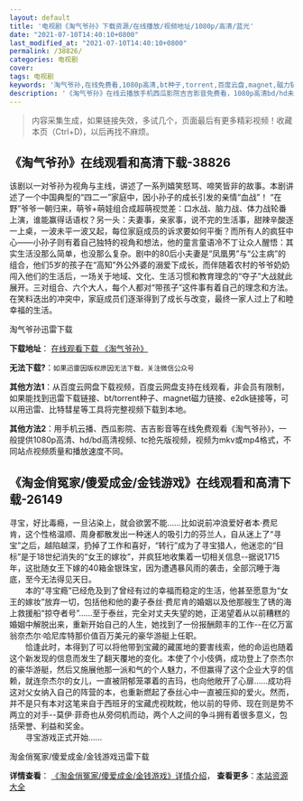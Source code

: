 ```yaml
---
layout: default
title: '电视剧《淘气爷孙》下载资源/在线播放/视频地址/1080p/高清/蓝光'
date: "2021-07-10T14:40:10+0800"
last_modified_at: "2021-07-10T14:40:10+0800"
permalink: /38826/
categories: 电视剧
cover:
tags: 电视剧
keywords: '淘气爷孙,在线免费看,1080p高清,bt种子,torrent,百度云盘,magnet,磁力链,迅雷下载资源'
description: '《淘气爷孙》在线云播放手机西瓜影院吉吉影音免费看，1080p高清bd/hd未删减完整版和tc抢先枪版，mkv/mp4格式，附带bt/torrent种子、magnet/磁力链、百度云盘、网盘资源迅雷下载链接'
---
```


>内容采集生成，如果链接失效，多试几个，页面最后有更多精彩视频！收藏本页（Ctrl+D)，以后再找不麻烦。


## 《淘气爷孙》在线观看和高清下载-38826

该剧以一对爷孙为视角与主线，讲述了一系列嬉笑怒骂、啼笑皆非的故事。本剧讲述了一个中国典型的“四二一”家庭中，因小孙子的成长引发的亲情“血战”！ “在野”爷爷一朝归来，萌爷+萌娃组合成超萌视觉差：口水战、脑力战、体力战轮番上演，谁能赢得话语权？另一头：夫妻事，亲家事，说不完的生活事，甜辣辛酸逐一上桌，一波未平一波又起，每位家庭成员的诉求要如何平衡？而所有人的疯狂中心——小孙子则有着自己独特的视角和想法，他的童言童语冷不丁让众人醒悟：其实生活没那么简单，也没那么复杂。剧中的80后小夫妻是“凤凰男”与“公主病”的组合，他们5岁的孩子在“高知”外公外婆的溺爱下成长，而伴随着农村的爷爷奶奶闯入他们的生活后，一场关于地域、文化、生活习惯和教育理念的“夺子”大战就此展开。三对组合、六个大人，每个人都对“带孩子”这件事有着自己的理念和方法。在笑料迭出的冲突中，家庭成员们逐渐得到了成长与改变，最终一家人过上了和睦幸福的生活。


淘气爷孙迅雷下载

**下载地址**： [在线观看下载 《淘气爷孙》](https://www.993dy.com//vod-detail-id-25254.html) 


**无法下载?**：`如果迅雷因版权原因无法下载，关注微信公众号 `

**其他方法1**：从百度云网盘下载视频，百度云网盘支持在线观看，非会员有限制，如果能找到迅雷下载链接、bt/torrent种子、magnet磁力链接、e2dk链接等，可以用迅雷、比特彗星等工具将完整视频下载到本地。

**其他方法2**：用手机云播、西瓜影院、吉吉影音等在线免费观看《淘气爷孙》，一般提供1080p高清、hd/bd高清视频、tc抢先版视频，视频为mkv或mp4格式，不同站点视频质量和播放速度不同。


## 《淘金俏冤家/傻爱成金/金钱游戏》在线观看和高清下载-26149

寻宝，好比毒瘾，一旦沾染上，就会欲罢不能&hellip;…比如说前冲浪爱好者本·费尼肯，这个性格温顺、周身都散发出一种迷人的吸引力的芬兰人，自从迷上了&ldquo;寻宝”之后，越陷越深，扔掉了工作和喜好，&ldquo;转行”成为了寻宝猎人，他迷恋的“目标”是于18世纪消失的&ldquo;女王的嫁妆&rdquo;，并疯狂地收集着一切相关信息--据说1715年，这批随女王下嫁的40箱金银珠宝，因为遭遇暴风雨的袭击，全部沉睡于海底，至今无法得见天日。<br />　　本的“寻宝瘾&rdquo;已经危及到了曾经有过的幸福而稳定的生活，他甚至愿意为&ldquo;女王的嫁妆&rdquo;放弃一切，包括他和他的妻子泰丝·费尼肯的婚姻以及他那艘生了锈的海上救援船“掠夺者号”……至于泰丝，完全对丈夫失望的她，正渴望着从以前糟糕的婚姻中解脱出来，重新开始自己的人生，她找到了一份报酬颇丰的工作--在亿万富翁奈杰尔·哈尼库特那价值百万美元的豪华游艇上任职。<br />　　恰逢此时，本得到了可以将他带到宝藏的藏匿地的要害线索，他的命运也随着这个新发现的信息而发生了翻天覆地的变化。本使了个小伎俩，成功登上了奈杰尔的豪华游艇，然后又施展他那一派和气的个人魅力，不但赢得了这个企业大亨的信赖，就连奈杰尔的女儿，一直被阴郁笼罩着的吉玛，也向他敞开了心扉&hellip;…成功将这对父女纳入自己的阵营的本，也重新燃起了泰丝心中一直被压抑的爱火。然而，并不是只有本对这笔来自于西班牙的宝藏虎视眈眈，他以前的导师、现在则是势不两立的对手--莫伊·菲奇也从旁伺机而动，两个人之间的争斗拥有着很多意义，包括荣誉、利益和奖金。<br />　　寻宝游戏正式开始&hellip;…


淘金俏冤家/傻爱成金/金钱游戏迅雷下载

**详情查看**： [《淘金俏冤家/傻爱成金/金钱游戏》详情介绍](/movie/26149/)， **查看更多**：[本站资源大全](/movie/t/all/)

